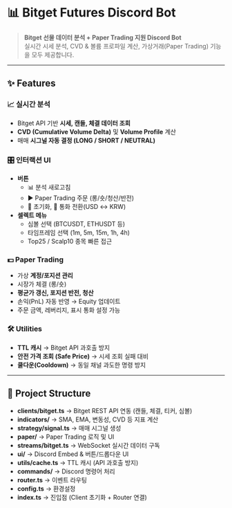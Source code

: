 # 📊 Bitget Futures Discord Bot

> **Bitget 선물 데이터 분석 + Paper Trading 지원 Discord Bot**  
> 실시간 시세 분석, CVD & 볼륨 프로파일 계산, 가상거래(Paper Trading) 기능을 모두 제공합니다.

---

## ✨ Features

### 📈 실시간 분석
- Bitget API 기반 **시세, 캔들, 체결 데이터 조회**
- **CVD (Cumulative Volume Delta)** 및 **Volume Profile** 계산
- 매매 **시그널 자동 결정 (LONG / SHORT / NEUTRAL)**

### 🎛️ 인터랙션 UI
- **버튼**
  - 📊 분석 새로고침
  - ▶️ Paper Trading 주문 (롱/숏/청산/반전)
  - 🧹 초기화, 💱 통화 전환(USD ↔ KRW)
- **셀렉트 메뉴**
  - 심볼 선택 (BTCUSDT, ETHUSDT 등)
  - 타임프레임 선택 (1m, 5m, 15m, 1h, 4h)
  - Top25 / Scalp10 종목 빠른 접근

### 💵 Paper Trading
- 가상 **계정/포지션 관리**
- 시장가 체결 (롱/숏)
- **평균가 갱신, 포지션 반전, 청산**
- 손익(PnL) 자동 반영 → Equity 업데이트
- 주문 금액, 레버리지, 표시 통화 설정 가능

### 🛠️ Utilities
- **TTL 캐시** → Bitget API 과호출 방지
- **안전 가격 조회 (Safe Price)** → 시세 조회 실패 대비
- **쿨다운(Cooldown)** → 동일 채널 과도한 명령 방지

---

## 📂 Project Structure

- **clients/bitget.ts** → Bitget REST API 연동 (캔들, 체결, 티커, 심볼)
- **indicators/** → SMA, EMA, 변동성, CVD 등 지표 계산
- **strategy/signal.ts** → 매매 시그널 생성
- **paper/** → Paper Trading 로직 및 UI
- **streams/bitget.ts** → WebSocket 실시간 데이터 구독
- **ui/** → Discord Embed & 버튼/드롭다운 UI
- **utils/cache.ts** → TTL 캐시 (API 과호출 방지)
- **commands/** → Discord 명령어 처리
- **router.ts** → 이벤트 라우팅
- **config.ts** → 환경설정
- **index.ts** → 진입점 (Client 초기화 + Router 연결)
